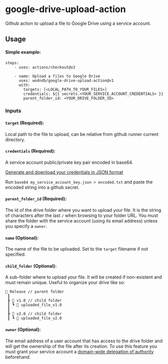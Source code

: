 # google-drive-upload-action

Github action to upload a file to Google Drive using a service account.

## Usage

#### Simple example:

```
steps:
    - uses: actions/checkout@v2

    - name: Upload a files to Google Drive
      uses: wodndb/google-drive-upload-action@v1
      with:
        targets: [<LOCAL_PATH_TO_YOUR_FILES>]
        credentials: ${{ secrets.<YOUR_SERVICE_ACCOUNT_CREDENTIALS> }}
        parent_folder_id: <YOUR_DRIVE_FOLDER_ID>
```

### Inputs

#### `target` (Required):

Local path to the file to upload, can be relative from github runner current directory.

#### `credentials` (Required):

A service account public/private key pair encoded in base64.

[Generate and download your credentials in JSON format](https://cloud.google.com/iam/docs/creating-managing-service-account-keys#creating_service_account_keys)

Run `base64 my_service_account_key.json > encoded.txt` and paste the encoded string into a github secret.

#### `parent_folder_id` (Required):

The id of the drive folder where you want to upload your file. It is the string of characters after the last `/` when browsing to your folder URL. You must share the folder with the service account (using its email address) unless you specify a `owner`.

#### `name` (Optional):

The name of the file to be uploaded. Set to the `target` filename if not specified.

#### `child_folder` (Optional):

A sub-folder where to upload your file. It will be created if non-existent and must remain unique. Useful to organize your drive like so:

```
📂 Release // parent folder
 ┃
 ┣ 📂 v1.0 // child folder
 ┃ ┗ 📜 uploaded_file_v1.0
 ┃
 ┣ 📂 v2.0 // child folder
 ┃ ┗ 📜 uploaded_file_v2.0
```

#### `owner` (Optional):

The email address of a user account that has access to the drive folder and will get the ownership of the file after its creation. To use this feature you must grant your service account a [domain-wide delegation of authority](https://developers.google.com/admin-sdk/directory/v1/guides/delegation) beforehand.

